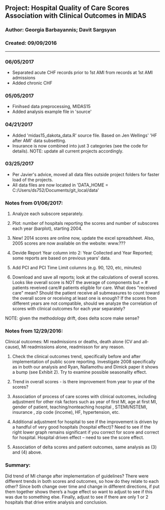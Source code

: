 ##  Project: Hospital Quality of Care Scores Association with Clinical Outcomes in MIDAS       
### Author: Georgia Barbayannis; Davit Sargsyan   
### Created: 09/09/2016   

---
### 06/05/2017
* Separated acute CHF records prior to 1st AMI from records at 1st AMI admissions
* Added chronic CHF

### 05/05/2017
* Finihsed data preprocessing, MIDAS15
* Added analysis example file in 'source'

### 04/21/2017

* Added 'midas15_dakota_data.R' source file. Based on Jen Wellings' 'HF after AMI' data subsetting.
* Insurance is now combined into just 3 categories (see the code for details). NOTE: update all current projects accordingly.

### 03/25/2017   

* Per Javier's advice, moved all data files outside project folders for faster load of the projects. 
* All data files are now located in 'DATA_HOME = C:/Users/ds752/Documents/git_local/data'

### Notes from 01/06/2017:

1. Analyze each subscore separately.

2. Plot: number of hospitals reporting the scores and number of subscores each year (barplot), starting 2004.

3. New! 2014 scores are online now, update the excel spreadsheet. Also, 2005 scores are now available on the website:
www.???

4. Devide Report Year column into 2: Year Collected and Year Reported; some reports are based on previous years' data.

5. Add PCI and PCI Time Limit columns (e.g. 90, 120, etc, minutes)

6. Download and save all reports; look at the calculations of overall scores. Looks like overall score is NOT the average of components but = # patients reveived care/# patients eligible for care. What does "received care" mean? Should the patient receive all submeasures to count toward the overall score or receiving at least one is enough? If the scores from different years are not compatible, should we analyze the correlation of scores with clinical outcomes for each year separately?

NOTE: given the methodology drift, does delta score make sense?

### Notes from 12/29/2016:

Clinical outcomes: MI readmissions or deaths, death alone (CV and all-cause), MI readmissions alone, readmisson for any reason.

1. Check the clinical outcomes trend, specifically before and after implementation of public score reporting. Investigate 2008 specifically as in both our analysis and Ryan, Nallamothu and Dimick paper it shows a bump (see Exhibit 2). Try to examine possible seasonality effect. 

2. Trend in overall scores - is there improvement from year to year of the scores?

3. Association of process of care scores with clinical outcomes, including adjustment for other risk factors such as year of first MI, age at first MI, gender of patient, teaching/nonteaching hospital , STEMI/NSTEMI, insurance , zip code (income), HF, hypertension, etc.

4. Additional adjustment for hospital to see if the improvement is driven by a handful of very good hospitals (hospital effect)? Need to see if the right lower graph remains significant if you correct for score and correct for hospital. Hospital driven effect – need to see the score effect. 

5. Association of delta scores and patient outcomes, same analysis as (3) and (4) above.

### Summary: 

Did trend of MI change after implementation of guidelines? There were different trends in both scores and outcomes, so how do they relate to each other? Since both change over time and change in different directions, if put them together shows there’s a huge effect so want to adjust to see if this was due to something else. Finally, adjust to see if there are only 1 or 2 hospitals that drive entire analysis and conclusion.